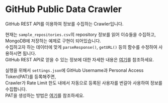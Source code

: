 # GitHub Public Data Crawler

GitHub REST API를 이용하여 정보를 수집하는 Crawler입니다.   

현재는 `sample_repositories.csv`의 repository 정보를 읽어 이슈들을 수집하고, MongoDB에 저장하는 예제로 구현이 되어있습니다.   
수집하고자 하는 데이터에 맞게 `parseResponse()`, `getURL()` 등의 함수를 수정하여 사용하시면 됩니다.    
GitHub REST API로 얻을 수 있는 정보에 대한 자세한 내용은 [여기](https://docs.github.com/en/rest)를 참조하세요.
   
실행을 위해서 `settings.json`에 GitHub Username과 Personal Access Token(PAT)를 등록해주면,    
Crawler가 Rate Limit 한도 내에서 자동으로 등록된 사용자를 번갈아 사용하여 정보를 수집합니다.   
PAT을 생성하는 방법은 [여기](https://docs.github.com/en/github/authenticating-to-github/creating-a-personal-access-token)를 참조하세요.
